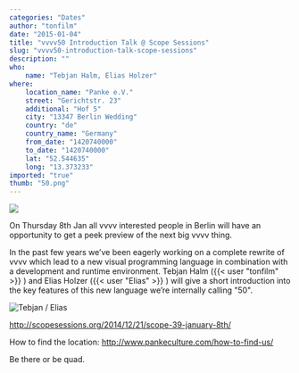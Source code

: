 ```yaml
---
categories: "Dates"
author: "tonfilm"
date: "2015-01-04"
title: "vvvv50 Introduction Talk @ Scope Sessions"
slug: "vvvv50-introduction-talk-scope-sessions"
description: ""
who: 
    name: "Tebjan Halm, Elias Holzer"
where: 
    location_name: "Panke e.V."
    street: "Gerichtstr. 23"
    additional: "Hof 5"
    city: "13347 Berlin Wedding"
    country: "de"
    country_name: "Germany"
    from_date: "1420740000"
    to_date: "1420740000"
    lat: "52.544635"
    long: "13.373233"
imported: "true"
thumb: "50.png"
---
```



![](50.png) 

On Thursday 8th Jan all vvvv interested people in Berlin will have an opportunity to get a peek preview of the next big vvvv thing.

In the past few years we’ve been eagerly working on a complete rewrite of vvvv which lead to a new visual programming language in combination with a development and runtime environment. Tebjan Halm ({{< user "tonfilm" >}} ) and Elias Holzer ({{< user "Elias" >}} ) will give a short introduction into the key features of this new language we’re internally calling "50".

![Tebjan / Elias](EliasTebjan2.png) 


http://scopesessions.org/2014/12/21/scope-39-january-8th/

How to find the location:
http://www.pankeculture.com/how-to-find-us/

Be there or be quad.